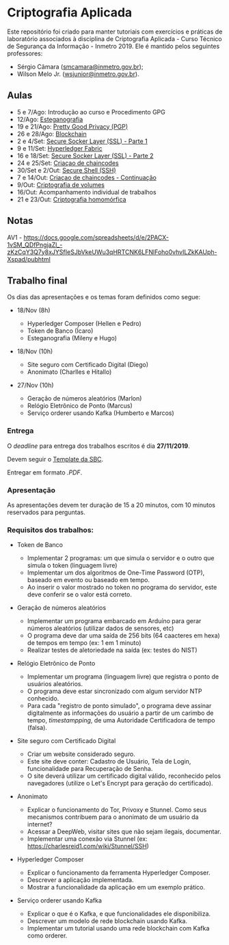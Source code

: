 # Criptografia Aplicada
Este repositório foi criado para manter tutoriais com exercícios e práticas de laboratório associados à disciplina de Criptografia Aplicada - Curso Técnico de Segurança da Informação - Inmetro 2019.
Ele é mantido pelos seguintes professores:
* Sérgio Câmara (smcamara@inmetro.gov.br);
* Wilson Melo Jr. (wsjunior@inmetro.gov.br).

## Aulas

- 5 e 7/Ago: Introdução ao curso e Procedimento GPG
- 12/Ago: [Esteganografia](https://github.com/wsmelojr/aulacripto/tree/master/esteganografia)
- 19 e 21/Ago: [Pretty Good Privacy (PGP)](https://github.com/wsmelojr/aulacripto/tree/master/pgp)
- 26 e 28/Ago: [Blockchain](https://github.com/wsmelojr/aulacripto/tree/master/blockchain)
- 2 e 4/Set: [Secure Socker Layer (SSL) - Parte 1](https://github.com/wsmelojr/aulacripto/tree/master/ssl)
- 9 e 11/Set: [Hyperledger Fabric](hyperledger)
- 16 e 18/Set: [Secure Socker Layer (SSL) - Parte 2](https://github.com/wsmelojr/aulacripto/tree/master/ssl2)
- 24 e 25/Set: [Criaçao de chaincodes](hyperledger/fabnotas)
- 30/Set e 2/Out: [Secure Shell (SSH)](ssh)
- 7 e 14/Out: [Criaçao de chaincodes - Continuação](hyperledger/fabnotas)
- 9/Out: [Criptografia de volumes](veracrypt)
- 16/Out: Acompanhamento individual de trabalhos
- 21 e 23/Out: [Criptografia homomórfica](homomorphic)

## Notas

AV1 - https://docs.google.com/spreadsheets/d/e/2PACX-1vSM_QDfPngjaZl_-zKzCqY3Q7y8xJYSfIeSJbVkeUWu3qHRTCNK6LFNlFoho0vhvILZkKAUph-Xspad/pubhtml

## Trabalho final

Os dias das apresentações e os temas foram definidos como segue:

- 18/Nov (8h)
  - Hyperledger Composer (Hellen e Pedro)
  - Token de Banco (Ícaro)
  - Esteganografia (Mileny e Hugo)

- 18/Nov (10h)
  - Site seguro com Certificado Digital (Diego)
  - Anonimato (Charlles e Hitallo)

- 27/Nov (10h)
  - Geração de números aleatórios (Marlon)
  - Relógio Eletrônico de Ponto (Marcus)
  - Serviço orderer usando Kafka (Humberto e Marcos)


### Entrega

O _deadline_ para entrega dos trabalhos escritos é dia **27/11/2019**.

Devem seguir o [Template da SBC](https://www.sbc.org.br/documentos-da-sbc/summary/169-templates-para-artigos-e-capitulos-de-livros/878-modelosparapublicaodeartigos). 

Entregar em formato _.PDF_.

### Apresentação

As apresentações devem ter duração de 15 a 20 minutos, com 10 minutos reservados para perguntas.

### Requisitos dos trabalhos:

- Token de Banco
  - Implementar 2 programas: um que simula o servidor e o outro que simula o token (linguagem livre)
  - Implementar um dos algoritmos de One-Time Password (OTP), baseado em evento ou baseado em tempo.
  - Ao inserir o valor mostrado no token no programa do servidor, este deve conferir se o valor está correto.

- Geração de números aleatórios
  - Implementar um programa embarcado em Arduíno para gerar números aleatórios (utilizar dados de sensores, etc)
  - O programa deve dar uma saída de 256 bits (64 caacteres em hexa) de tempos em tempo (ex: 1 em 1 minuto)
  - Realizar testes de aletoriedade na saída (ex: testes do NIST)

- Relógio Eletrônico de Ponto
  - Implementar um programa (linguagem livre) que registra o ponto de usuários aleatórios.
  - O programa deve estar sincronizado com algum servidor NTP conhecido.
  - Para cada "registro de ponto simulado", o programa deve assinar digitalmente as informações do usuário a partir de um carimbo de tempo, _timestampping_, de uma Autoridade Certificadora de tempo (falsa).

- Site seguro com Certificado Digital
  - Criar um website considerado seguro.
  - Este site deve conter: Cadastro de Usuário, Tela de Login, funcionalidade para Recuperação de Senha.
  - O site deverá utilizar um certificado digital válido, reconhecido pelos navegadores (utilize o Let's Encrypt para geração do certificado).

- Anonimato
  - Explicar o funcionamento do Tor, Privoxy e Stunnel. Como seus mecanismos contribuem para o anonimato de um usuário da internet?
  - Acessar a DeepWeb, visitar sites que não sejam ilegais, documentar.
  - Implementar uma conexão via Stunnel (ex: https://charlesreid1.com/wiki/Stunnel/SSH)

- Hyperledger Composer
  - Explicar o funcionamento da ferramenta Hyperledger Composer.
  - Descrever a aplicação implementada.
  - Mostrar a funcionalidade da aplicação em um exemplo prático.

- Serviço orderer usando Kafka
  - Explicar o que é o Kafka, e que funcionalidades ele disponibiliza.
  - Descrever um modelo de rede blockchain usando Kafka.
  - Implementar um tutorial usando uma rede blockchain com Kafka como orderer.
